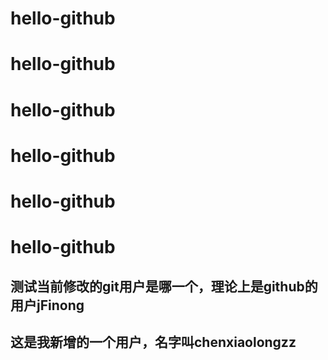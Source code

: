 # hello-github
# hello-github
# hello-github
# hello-github
# hello-github
# hello-github

## 测试当前修改的git用户是哪一个，理论上是github的用户jFinong
## 这是我新增的一个用户，名字叫chenxiaolongzz